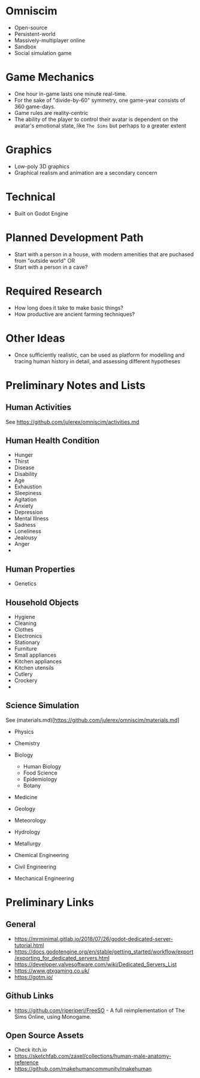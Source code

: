 # Omniscim

- Open-source 
- Persistent-world 
- Massively-multiplayer online 
- Sandbox 
- Social simulation game


# Game Mechanics
- One hour in-game lasts one minute real-time.
- For the sake of "divide-by-60" symmetry, one game-year consists of 360 game-days.
- Game rules are reality-centric
- The ability of the player to control their avatar is dependent on the avatar's emotional state, like `The Sims` but perhaps to a greater extent



# Graphics
- Low-poly 3D graphics
- Graphical realism and animation are a secondary concern 



# Technical

- Built on Godot Engine


# Planned Development Path
- Start with a person in a house, with modern amenities that are puchased from "outside world"
OR
- Start with a person in a cave?


# Required Research
- How long does it take to make basic things?
- How productive are ancient farming techniques?


# Other Ideas
- Once sufficiently realistic, can be used as platform for modelling and tracing human history in detail, and assessing different hypotheses


# Preliminary Notes and Lists

##  Human Activities

See https://github.com/julerex/omniscim/activities.md


##  Human Health Condition
- Hunger
- Thirst
- Disease
- Disability
- Age
- Exhaustion
- Sleepiness
- Agitation
- Anxiety
- Depression
- Mental Illness
- Sadness
- Loneliness
- Jealousy
- Anger
- 


## Human Properties
- Genetics


## Household Objects
- Hygiene
- Cleaning
- Clothes
- Electronics
- Stationary
- Furniture
- Small appliances
- Kitchen appliances
- Kitchen utensils
- Cutlery
- Crockery
- 

## Science Simulation

See (materials.md)[https://github.com/julerex/omniscim/materials.md]

- Physics
- Chemistry
- Biology
  - Human Biology
  - Food Science
  - Epidemiology
  - Botany

- Medicine
- Geology
- Meteorology
- Hydrology
- Metallurgy
- Chemical Engineering
- Civil Engineering
- Mechanical Engineering


# Preliminary Links

## General
- https://mrminimal.gitlab.io/2018/07/26/godot-dedicated-server-tutorial.html
- https://docs.godotengine.org/en/stable/getting_started/workflow/export/exporting_for_dedicated_servers.html
- https://developer.valvesoftware.com/wiki/Dedicated_Servers_List
- https://www.gtxgaming.co.uk/
- https://gotm.io/

## Github Links
- https://github.com/riperiperi/FreeSO - A full reimplementation of The Sims Online, using Monogame.

## Open Source Assets
- Check itch.io
- https://sketchfab.com/zaxel/collections/human-male-anatomy-reference
- https://github.com/makehumancommunity/makehuman
